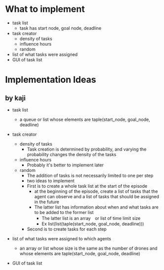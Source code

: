 # What to implement
- task list
  - task has start node, goal node, deadline
- task creator
  - density of tasks
  - influence hours
  - random
- list of what tasks were assigned
- GUI of task list

# Implementation Ideas
## by kaji
- task list
  - a queue or list whose elements are taple(start_node, goal_node, deadline)
- task creator
  - density of tasks
    - Task creation is determined by probability, and varying the probability changes the density of the tasks
  - influence hours
    - Probably it's better to implement later
  - random
    - The addition of tasks is not necessarily limited to one per step
    - two ideas to implement
    - First is to create a whole task list at the start of the episode
      - at the beginning of the episode, create a list of tasks that the agent can observe and a list of tasks that should be assigned in the future
      - The latter list has information about when and what tasks are to be added to the former list
          - The latter list is an array　or list of time limit size
          - Ex list(list(taple(start_node, goal_node, deadline)))
    - Second is to create tasks for each step

- list of what tasks were assigned to which agents
  - an array or list whose size is the same as the number of drones and whose elements are taple(start_node, goal_node, deadline)
- GUI of task list

